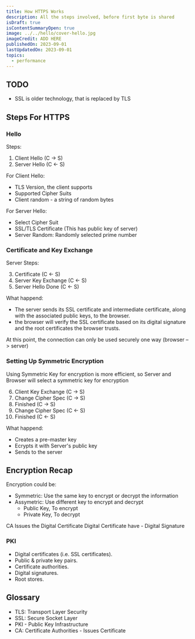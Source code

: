 ```yaml
---
title: How HTTPS Works
description: All the steps involved, before first byte is shared
isDraft: true
isContentSummaryOpen: true
image: ../../hello/cover-hello.jpg
imageCredit: ADD HERE
publishedOn: 2023-09-01
lastUpdatedOn: 2023-09-01
topics:
  - performance
---
```


## TODO

- SSL is older technology, that is replaced by TLS

## Steps For HTTPS

### Hello

Steps:

1. Client Hello (C -> S)
2. Server Hello (C <- S)

For Client Hello:

- TLS Version, the client supports
- Supported Cipher Suits
- Client random - a string of random bytes

For Server Hello:

- Select Cipher Suit
- SSL/TLS Certificate (This has public key of server)
- Server Random: Randomly selected prime number

### Certificate and Key Exchange

Server Steps:

3. Certificate (C <- S)
4. Server Key Exchange (C <- S)
5. Server Hello Done (C <- S)

What happend:

- The server sends its SSL certificate and intermediate certificate, along with the associated public keys, to the browser.
- the browser will verify the SSL certificate based on its digital signature and the root certificates the browser trusts.

At this point, the connection can only be used securely one way (browser –> server)

### Setting Up Symmetric Encryption

Using Symmetric Key for encryption is more efficient, so Server and Browser will select a symmetric key for encryption

6. Client Key Exchange (C -> S)
7. Change Cipher Spec (C -> S)
8. Finished (C -> S)
9. Change Cipher Spec (C <- S)
10. Finished (C <- S)

What happend:

- Creates a pre-master key
- Ecrypts it with Server's public key
- Sends to the server

## Encryption Recap

Encryption could be:

- Symmetric: Use the same key to encrypt or decrypt the information
- Assymetric: Use different key to encrypt and decrypt
  - Public Key, To encrypt
  - Private Key, To decrypt

CA Issues the Digital Certificate
Digital Certificate have - Digital Signature

### PKI

- Digital certificates (i.e. SSL certificates).
- Public & private key pairs.
- Certificate authorities.
- Digital signatures.
- Root stores.

## Glossary

- TLS: Transport Layer Security
- SSL: Secure Socket Layer
- PKI - Public Key Infrastructure
- CA: Certificate Authorities - Issues Certificate
